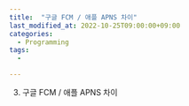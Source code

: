 ```yaml
---
title:  "구글 FCM / 애플 APNS 차이"
last_modified_at: 2022-10-25T09:00:00+09:00
categories: 
  - Programming
tags: 
  - 

---
```


3. 구글 FCM / 애플 APNS 차이